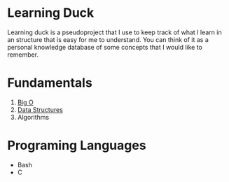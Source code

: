 # Learning Duck

Learning duck is a pseudoproject that I use to keep track of what I learn in an structure that is easy for me to understand. You can think of it as a personal knowledge database of some concepts that I would like to remember.

# Fundamentals

1. [Big O](./fundamentals/big-o/)
2. [Data Structures](./fundamentals/data-structures/)
3. Algorithms

# Programing Languages

- Bash
- C
